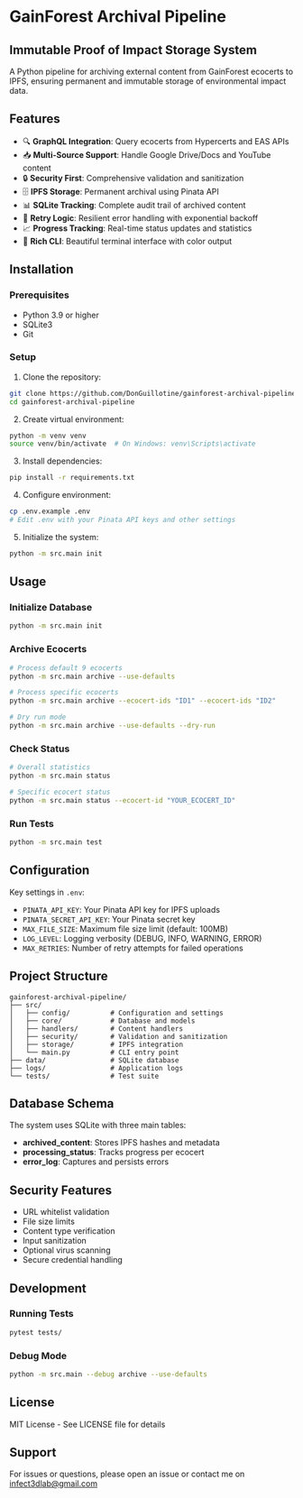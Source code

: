 # GainForest Archival Pipeline

## Immutable Proof of Impact Storage System

A Python pipeline for archiving external content from GainForest ecocerts to IPFS, ensuring permanent and immutable storage of environmental impact data.

## Features

- 🔍 **GraphQL Integration**: Query ecocerts from Hypercerts and EAS APIs
- 📥 **Multi-Source Support**: Handle Google Drive/Docs and YouTube content
- 🔒 **Security First**: Comprehensive validation and sanitization
- 🗄️ **IPFS Storage**: Permanent archival using Pinata API
- 📊 **SQLite Tracking**: Complete audit trail of archived content
- 🔄 **Retry Logic**: Resilient error handling with exponential backoff
- 📈 **Progress Tracking**: Real-time status updates and statistics
- 🎨 **Rich CLI**: Beautiful terminal interface with color output

## Installation

### Prerequisites

- Python 3.9 or higher
- SQLite3
- Git

### Setup

1. Clone the repository:
```bash
git clone https://github.com/DonGuillotine/gainforest-archival-pipeline.git
cd gainforest-archival-pipeline

```

2.  Create virtual environment:

```bash
python -m venv venv
source venv/bin/activate  # On Windows: venv\Scripts\activate

```

3.  Install dependencies:

```bash
pip install -r requirements.txt

```

4.  Configure environment:

```bash
cp .env.example .env
# Edit .env with your Pinata API keys and other settings

```

5.  Initialize the system:

```bash
python -m src.main init

```

## Usage

### Initialize Database

```bash
python -m src.main init

```

### Archive Ecocerts

```bash
# Process default 9 ecocerts
python -m src.main archive --use-defaults

# Process specific ecocerts
python -m src.main archive --ecocert-ids "ID1" --ecocert-ids "ID2"

# Dry run mode
python -m src.main archive --use-defaults --dry-run

```

### Check Status

```bash
# Overall statistics
python -m src.main status

# Specific ecocert status
python -m src.main status --ecocert-id "YOUR_ECOCERT_ID"

```

### Run Tests

```bash
python -m src.main test

```

## Configuration

Key settings in `.env`:

-   `PINATA_API_KEY`: Your Pinata API key for IPFS uploads
-   `PINATA_SECRET_API_KEY`: Your Pinata secret key
-   `MAX_FILE_SIZE`: Maximum file size limit (default: 100MB)
-   `LOG_LEVEL`: Logging verbosity (DEBUG, INFO, WARNING, ERROR)
-   `MAX_RETRIES`: Number of retry attempts for failed operations

## Project Structure

```
gainforest-archival-pipeline/
├── src/
│   ├── config/          # Configuration and settings
│   ├── core/            # Database and models
│   ├── handlers/        # Content handlers
│   ├── security/        # Validation and sanitization
│   ├── storage/         # IPFS integration
│   └── main.py          # CLI entry point
├── data/                # SQLite database
├── logs/                # Application logs
└── tests/               # Test suite

```

## Database Schema

The system uses SQLite with three main tables:

-   **archived_content**: Stores IPFS hashes and metadata
-   **processing_status**: Tracks progress per ecocert
-   **error_log**: Captures and persists errors

## Security Features

-   URL whitelist validation
-   File size limits
-   Content type verification
-   Input sanitization
-   Optional virus scanning
-   Secure credential handling

## Development

### Running Tests

```bash
pytest tests/

```

### Debug Mode

```bash
python -m src.main --debug archive --use-defaults

```

## License

MIT License - See LICENSE file for details

## Support

For issues or questions, please open an issue or contact me on [infect3dlab@gmail.com](mailto:infect3dlab@gmail.com)
